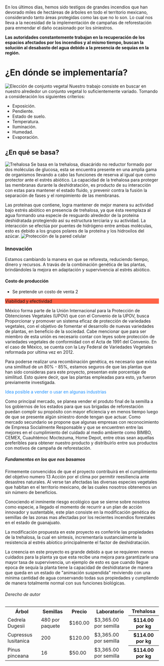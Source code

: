 <audio src="https://www.youtube.com/watch?v=NLKC4FdUt44&list=PL2nrtEdmDfTguuwtbVt0d6iGJs5gc2hHV&index=3" autoplay loop></audio>

En los últimos días, hemos sido testigos de grandes incendios que han devorado miles de hectáreas de árboles en todo el territorio mexicano, considerando tanto áreas protegidas como las que no lo son. Lo cual nos lleva a la necesidad de la implementación de campañas de reforestación para enmendar el daño ocasionado por los siniestros.

**Las autoridades constantemente trabajan en la recuperación de los espacios afectados por los incendios y al mismo tiempo, buscan la solución al desabasto del agua debido a la presencia de sequías en la región.**

# ¿En dónde se implementaría?
![Elección de conjunto vegetal](http://cuentame.inegi.org.mx/monografias/imagenes/relieve/rel_gto.jpg)
Nuestro trabajo consiste en buscar en nuestro alrededor un conjunto vegetal lo suficientemente variado. Tomando a consideración los siguientes criterios:
* Exposición.
* Pendiente.
* Estado de suelo. 
* Temperatura. 
* Iluminación.
* Humedad. 
* Evaporación. 

## ¿En qué se basa?
![Trehalosa](http://www.ehu.eus/biomoleculas/hc/jpg/disacanim.gif)
Se basa en la trehalosa, disacárido no reductor formado por dos moléculas de glucosa, esta se encuentra presente en una amplia gama de organismos llevando a cabo las funciones de  reserva al igual que como protector ante el estrés abiótico. La capacidad de la trehalosa para proteger las membranas durante la deshidratación, es producto de su interacción con estas para mantener el estado fluido, y prevenir contra la fusión la separación de fases y el rompimiento de las membranas.

Las proteínas que contiene, logra mantener de mejor manera su actividad bajo estrés abiótico en presencia de trehalosa, ya que ésta reemplaza al agua formando una especie de resguardo alrededor de la proteína deshidratada protegiendo así su estructura terciaria y su actividad. La interacción se efectúa por puentes de hidrógeno entre ambas moléculas, esto es debido a los grupos polares de la proteína y los hidroxilos del azúcar. ![Protección de la pared celular](http://bibliotecadigital.uca.edu.ar/greenstone/collect/tesis/tmp/efecto-trehalosa-adn-bovino-22_2.jpg)

### Innovación
Estamos cambiando la manera en que se reforesta, reduciendo tiempo, dinero y recursos. A travás de la combinación genética de las plantas, brindándoles la mejora en adaptación y supervivencia al estrés abiótico. 
#### Costo de producción
<table style="width:100%">
  <tr>
    <th>Árbol</th>
    <th>Semillas</th>
    <th>Precio</th>
    <th>Laboratorio</th>
    <th>Trehalosa</th> 
  </tr>
  <tr>
    <td>Cedrela Dugesii</td>
    <td>480 por paquete</td> 
    <td>$160.00</td>
    <td>$3,365.00 por semilla</td>
    <th>$114.00 por kg</th> 
  </tr>
  <tr>
    <td>Cupressus lusitanica</td>
    <td>200</td> 
    <td>$120.00</td>
    <td>$3,365.00 por semilla</td>
    <th>$114.00 por kg</th> 
  </tr>
  <tr>
    <td>Pinus pinceana</td>
    <td>16</td>
    <td>$50.00</td>
    <td>$3,365.00 por semilla</td>
    <th>$114.00 por kg</th> 
  </tr>
  
 * Se pretende un costo de venta 2
<p style="background-color:Tomato;">Viabilidad y efectividad</p> 
México forma parte de la Unión Internacional para la Protección de Obtenciones Vegetales (UPOV) que con el Convenio de la
UPOV, busca Proporcionar y promover un sistema eficaz de protección de variedades vegetales, con el objetivo de fomentar
el desarrollo de nuevas variedades de plantas, en beneficio de la sociedad. Cabe mencionar que para ser miembro de esta
unión es necesario contar con leyes sobre protección de variedades vegetales de conformidad con el Acta de 1991 del 
Convenio. En el caso de México, se cuenta con la Ley Federal de Variedades Vegetales reformada por ultima vez en 2012.

Para poderse realizar una recombinación genética, es necesario que exista una similitud de un 80% - 85%, estamos seguros de que las plantas que han sido consideras para este proyecto, presentan este porcentaje de similitud. Esto quiere decir, que las plantas empleadas para esto, ya fueron previamente investigada. 

<p style="color:DodgerBlue;">Idea posible a vender o usar en algunas industrias</p>
Como principal mercado, se planea vender el produto final de la semilla a los gobiernos de los estados para que sus brigadas de reforestación puedan complir su propósito con mayor eficiencia y en menos tiempo luego de que se presente algún siniestro donde tengan que actuar. Como mercado secundario se propone que algunas empresas con reconocimiento de Empresa Socialmente Responsable y que se encuentren entre las mejores en el cumplimiento del cuidado al medio ambiente como BIMBO, CEMEX, Cuauhtémoc Moctezuma, Home Depot, entre otras sean aquellas preferibles para obtener nuestro producto y distribuirlo entre sus productos con motivos de campaña de reforestación.  


##### Fundamentos en los que nos basamos
Firmemente convencidos de que el proyecto contribuirá en el cumplimiento del objetivo numero 13 Acción por el clima por permitir reesiliencia ante desastres naturales. Al verse tan afectadas las diversas especies vegetales que habitan en el territorio mexicano, de las cuales nosotros obtenemos un sin número de beneficios.

Conociendo el inminente riesgo ecológico que se sierne sobre nosotros como especie, a llegado el momento de recurrir a un plan de acción innovador y sustentable, este plan consiste en la modificación genética de semillas de las zonas mas afectadas por los recientes incendios forestales en el estado de guanajuato.

La modificación propuesta en este proyecto es conferirle las propiedades de la trehalosa, la cual en síntesis, incrementaría sustancialmente la resistencia al estrés abíotico principalmente el factor de deshidratación.

La creencia en este proyecto es grande debido a que se requieren menos cuidados para la planta ya que esta recibe una mejora para garantizarle una mayor tasa de supervivencia, un ejemplo de esto es que cuando llegue epoca de sequía la planta tiene la capacidad de deshidratarse de manera que queda en un estado de "animación suspendida" reviviendo con una mínima cantidad de agua conservando todas sus propiedades y cumpliendo de manera totalmente normal con sus funciones biológicas.

###### Derecho de autor

